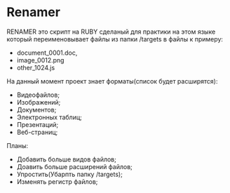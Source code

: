 # Renamer
RENAMER это скрипт на RUBY сделаный для практики на этом языке который переименовывает файлы из папки /targets в файлы к примеру:  
  + document_0001.doc, 
  + image_0012.png
  + other_1024.js
  
На данный момент проект знает форматы(список будет расширятся):
  - Видеофайлов;
  - Изображений;
  - Документов;
  - Электронных таблиц;
  - Презентаций;
  - Веб-страниц;
  
Планы:
  + Добавить больше видов файлов;
  + Доавить больше расширений файлов;
  + Упростить(Убарпть папку /targets);
  + Изменять регистр файлов;
